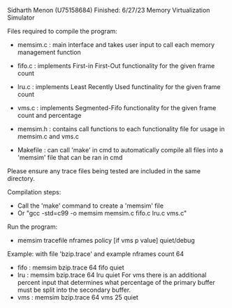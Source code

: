 Sidharth Menon (U75158684)
Finished: 6/27/23
Memory Virtualization Simulator

Files required to compile the program:
- memsim.c : main interface and takes user input to call each memory management function
- fifo.c   : implements First-in First-Out functionality for the given frame count
- lru.c    : implements Least Recently Used functinality for the given frame count
- vms.c    : implements Segmented-Fifo functionality for the given frame count and percentage
- memsim.h : contains call functions to each functionality file for usage in memsim.c and vms.c

- Makefile : can call 'make' in cmd to automatically compile all files into a 'memsim' file that can be ran in cmd

Please ensure any trace files being tested are included in the same directory.


Compilation steps:
- Call the 'make' command to create a 'memsim' file
- Or "gcc -std=c99 -o memsim memsim.c fifo.c lru.c vms.c"

Run the program:
- memsim tracefile nframes policy [if vms p value] quiet/debug

Example: with file 'bzip.trace' and example nframes count 64
- fifo : memsim bzip.trace 64 fifo quiet
- lru  : memsim bzip.trace 64 lru quiet
For vms there is an additional percent input that determines what percentage of the primary buffer 
    must be split into the secondary buffer.
- vms  : memsim bzip.trace 64 vms 25 quiet

